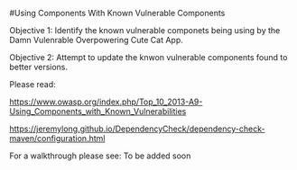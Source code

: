 #Using Components With Known Vulnerable Components

Objective 1: Identify the known vulnerable componets being using by the Damn Vulenrable Overpowering Cute Cat App.

Objective 2: Attempt to update the knwon vulnerable components found to better versions.

Please read:

https://www.owasp.org/index.php/Top_10_2013-A9-Using_Components_with_Known_Vulnerabilities

https://jeremylong.github.io/DependencyCheck/dependency-check-maven/configuration.html

For a walkthrough please see:
To be added soon

